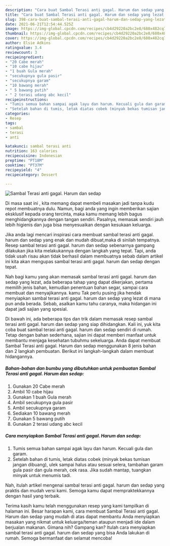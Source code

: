 ```yaml
---
description: "Cara buat Sambal Terasi anti gagal. Harum dan sedap yang lezat dan Mudah Dibuat"
title: "Cara buat Sambal Terasi anti gagal. Harum dan sedap yang lezat dan Mudah Dibuat"
slug: 398-cara-buat-sambal-terasi-anti-gagal-harum-dan-sedap-yang-lezat-dan-mudah-dibuat
date: 2021-06-21T12:54:44.525Z
image: https://img-global.cpcdn.com/recipes/cb4d29220a2bc2e8/680x482cq70/sambal-terasi-anti-gagal-harum-dan-sedap-foto-resep-utama.jpg
thumbnail: https://img-global.cpcdn.com/recipes/cb4d29220a2bc2e8/680x482cq70/sambal-terasi-anti-gagal-harum-dan-sedap-foto-resep-utama.jpg
cover: https://img-global.cpcdn.com/recipes/cb4d29220a2bc2e8/680x482cq70/sambal-terasi-anti-gagal-harum-dan-sedap-foto-resep-utama.jpg
author: Elsie Adkins
ratingvalue: 3.4
reviewcount: 3
recipeingredient:
- "20 Cabe merah"
- "10 cabe hijau"
- "1 buah Gula merah"
- "secukupnya gula pasir"
- "secukupnya garam"
- "10 bawang merah"
- " 5 bawang putih"
- " 2 terasi udang abc kecil"
recipeinstructions:
- "Tumis semua bahan sampai agak layu dan harum. Kecuali gula dan garam."
- "Setelah bahan di tumis, letak diatas cobek (minyak bekas tumisan jangan dibuang), ulek sampai halus atau sesuai selera, tambahan garam gula pasir dan gula merah, cek rasa. Jika sudah mantap, tuangkan minyak untuk menumis tadi."
categories:
- Resep
tags:
- sambal
- terasi
- anti

katakunci: sambal terasi anti 
nutrition: 163 calories
recipecuisine: Indonesian
preptime: "PT18M"
cooktime: "PT37M"
recipeyield: "4"
recipecategory: Dessert

---
```



![Sambal Terasi anti gagal. Harum dan sedap](https://img-global.cpcdn.com/recipes/cb4d29220a2bc2e8/680x482cq70/sambal-terasi-anti-gagal-harum-dan-sedap-foto-resep-utama.jpg)

Di masa  saat ini , kita memang dapat membeli masakan jadi tanpa kudu repot membuatnya dulu. Namun, bagi anda yang ingin memberikan sajian eksklusif kepada orang tercinta, maka kamu memang lebih bagus menghidangkannya dengan tangan sendiri. Pasalnya, memasak sendiri jauh lebih higienis dan juga bisa menyesuaikan dengan kesukaan keluarga.

Jika anda lagi mencari inspirasi cara membuat sambal terasi anti gagal. harum dan sedap yang enak dan mudah dibuat,maka di sinilah tempatnya. Resep sambal terasi anti gagal. harum dan sedap  sebenarnya gampang dilakukan jika kita melakukannya dengan langkah yang tepat. Tapi, anda tidak usah risau akan tidak berhasil dalam membuatnya 
sebab dalam artikel ini kita akan mengupas sambal terasi anti gagal. harum dan sedap dengan tepat.  



Nah bagi kamu yang akan memasak sambal terasi anti gagal. harum dan sedap yang lezat, ada beberapa tahap yang dapat dikerjakan, pertama memilih jenis bahan, kemudian penentuan bahan segar, sampai cara membuat dan menyajikannya. kamu Tak perlu pusing jika hendak menyiapkan sambal terasi anti gagal. harum dan sedap yang lezat di mana pun anda berada. Sebab, asalkan kamu  tahu caranya, maka hidangan ini dapat jadi sajian yang spesial.

Di bawah ini, ada beberapa tips dan trik dalam memasak resep sambal terasi anti gagal. harum dan sedap yang siap dihidangkan. Kali ini, yuk kita coba buat sambal terasi anti gagal. harum dan sedap sendiri di rumah. Tetap dengan bahan sederhana, sajian ini dapat memberi manfaat untuk membantu menjaga kesehatan tubuhmu sekeluarga. Anda dapat membuat Sambal Terasi anti gagal. Harum dan sedap menggunakan 8 jenis bahan dan 2 langkah pembuatan. Berikut ini langkah-langkah dalam membuat hidangannya.

<!--inarticleads1-->

##### Bahan-bahan dan bumbu yang dibutuhkan untuk pembuatan Sambal Terasi anti gagal. Harum dan sedap:

1. Gunakan 20 Cabe merah
1. Ambil 10 cabe hijau
1. Gunakan 1 buah Gula merah
1. Ambil secukupnya gula pasir
1. Ambil secukupnya garam
1. Sediakan 10 bawang merah
1. Gunakan  5 bawang putih
1. Gunakan  2 terasi udang abc kecil




<!--inarticleads2-->

##### Cara menyiapkan Sambal Terasi anti gagal. Harum dan sedap:

1. Tumis semua bahan sampai agak layu dan harum. Kecuali gula dan garam.
1. Setelah bahan di tumis, letak diatas cobek (minyak bekas tumisan jangan dibuang), ulek sampai halus atau sesuai selera, tambahan garam gula pasir dan gula merah, cek rasa. Jika sudah mantap, tuangkan minyak untuk menumis tadi.




Nah, itulah artikel mengenai  sambal terasi anti gagal. harum dan sedap  yang praktis dan mudah versi kami. Semoga kamu dapat mempraktekkannya dengan hasil yang terbaik. 

Terima kasih kamu telah menggunakan resep yang kami tampilkan di halaman ini. Besar harapan kami, cara membuat  Sambal Terasi anti gagal. Harum dan sedap yang mudah di atas dapat membantu Anda menyiapkan masakan yang nikmat untuk keluarga/teman ataupun menjadi ide dalam berjualan makanan. Gimana nih? Gampang kan? Itulah cara menyiapkan sambal terasi anti gagal. harum dan sedap yang bisa Anda lakukan di rumah. Semoga bermanfaat dan selamat mencoba!

